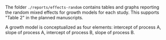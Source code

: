 The folder `./reports/effects-random` contains tables and graphs reporting the random mixed effects for growth models for each study.  This supports "Table 2" in the planned manuscripts. 

A growth model is conceptualized as four elements: intercept of process A, slope of process A, intercept of process B, slope of process B.
